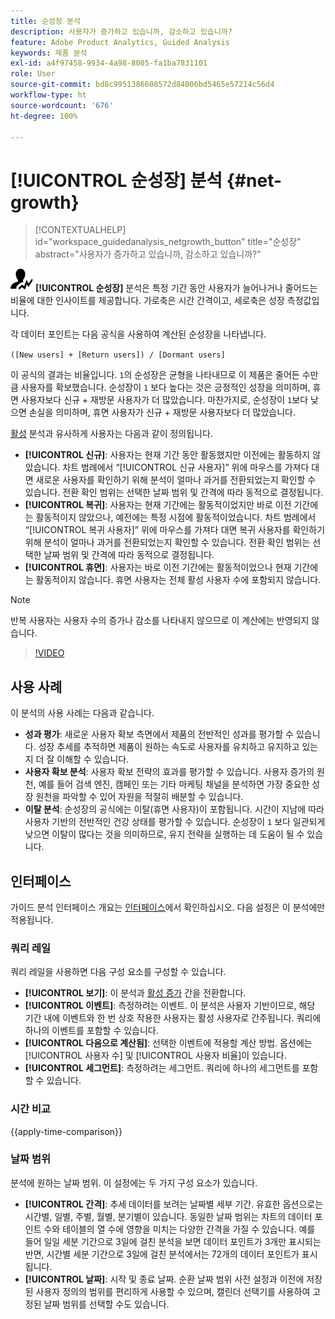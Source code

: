 ```yaml
---
title: 순성장 분석
description: 사용자가 증가하고 있습니까, 감소하고 있습니까?
feature: Adobe Product Analytics, Guided Analysis
keywords: 제품 분석
exl-id: a4f97458-9934-4a98-8005-fa1ba7831101
role: User
source-git-commit: bd8c9951386608572d84006bd5465e57214c56d4
workflow-type: ht
source-wordcount: '676'
ht-degree: 100%

---
```


# [!UICONTROL 순성장] 분석 {#net-growth}

<!-- markdownlint-disable MD034 -->

>[!CONTEXTUALHELP]
>id="workspace_guidedanalysis_netgrowth_button"
>title="순성장"
>abstract="사용자가 증가하고 있습니까, 감소하고 있습니까?"

<!-- markdownlint-enable MD034 -->

![순성장](/help/assets/icons/NetGrowth.svg) **[!UICONTROL 순성장]** 분석은 특정 기간 동안 사용자가 늘어나거나 줄어드는 비율에 대한 인사이트를 제공합니다. 가로축은 시간 간격이고, 세로축은 성장 측정값입니다.

각 데이터 포인트는 다음 공식을 사용하여 계산된 순성장을 나타냅니다.

`([New users] + [Return users]) / [Dormant users]`

이 공식의 결과는 비율입니다. `1`의 순성장은 균형을 나타내므로 이 제품은 줄어든 수만큼 사용자를 확보했습니다. 순성장이 `1` 보다 높다는 것은 긍정적인 성장을 의미하며, 휴면 사용자보다 신규 + 재방문 사용자가 더 많았습니다. 마찬가지로, 순성장이 `1`보다 낮으면 손실을 의미하며, 휴면 사용자가 신규 + 재방문 사용자보다 더 많았습니다.

[활성](active-growth.md) 분석과 유사하게 사용자는 다음과 같이 정의됩니다.

* **[!UICONTROL 신규]**: 사용자는 현재 기간 동안 활동했지만 이전에는 활동하지 않았습니다. 차트 범례에서 “[!UICONTROL 신규 사용자]” 위에 마우스를 가져다 대면 새로운 사용자를 확인하기 위해 분석이 얼마나 과거를 전환되었는지 확인할 수 있습니다. 전환 확인 범위는 선택한 날짜 범위 및 간격에 따라 동적으로 결정됩니다.
* **[!UICONTROL 복귀]**: 사용자는 현재 기간에는 활동적이었지만 바로 이전 기간에는 활동적이지 않았으나, 예전에는 특정 시점에 활동적이었습니다. 차트 범례에서 “[!UICONTROL 복귀 사용자]” 위에 마우스를 가져다 대면 복귀 사용자를 확인하기 위해 분석이 얼마나 과거를 전환되었는지 확인할 수 있습니다. 전환 확인 범위는 선택한 날짜 범위 및 간격에 따라 동적으로 결정됩니다.
* **[!UICONTROL 휴면]**: 사용자는 바로 이전 기간에는 활동적이었으나 현재 기간에는 활동적이지 않습니다. 휴면 사용자는 전체 활성 사용자 수에 포함되지 않습니다.

>[!NOTE]
>
>반복 사용자는 사용자 수의 증가나 감소를 나타내지 않으므로 이 계산에는 반영되지 않습니다.

>[!VIDEO](https://video.tv.adobe.com/v/3421664/?quality=12&learn=on)


## 사용 사례

이 분석의 사용 사례는 다음과 같습니다.

* **성과 평가**: 새로운 사용자 확보 측면에서 제품의 전반적인 성과를 평가할 수 있습니다. 성장 추세를 추적하면 제품이 원하는 속도로 사용자를 유치하고 유지하고 있는지 더 잘 이해할 수 있습니다.
* **사용자 확보 분석**: 사용자 확보 전략의 효과를 평가할 수 있습니다. 사용자 증가의 원천, 예를 들어 검색 엔진, 캠페인 또는 기타 마케팅 채널을 분석하면 가장 중요한 성장 원천을 파악할 수 있어 자원을 적절히 배분할 수 있습니다.
* **이탈 분석**: 순성장의 공식에는 이탈(휴면 사용자)이 포함됩니다. 시간이 지남에 따라 사용자 기반의 전반적인 건강 상태를 평가할 수 있습니다. 순성장이 `1` 보다 일관되게 낮으면 이탈이 많다는 것을 의미하므로, 유지 전략을 실행하는 데 도움이 될 수 있습니다.

## 인터페이스

가이드 분석 인터페이스 개요는 [인터페이스](../overview.md#interface)에서 확인하십시오. 다음 설정은 이 분석에만 적용됩니다.

### 쿼리 레일

쿼리 레일을 사용하면 다음 구성 요소를 구성할 수 있습니다.

* **[!UICONTROL 보기]**: 이 분석과 [활성 증가](active-growth.md) 간을 전환합니다.
* **[!UICONTROL 이벤트]**: 측정하려는 이벤트. 이 분석은 사용자 기반이므로, 해당 기간 내에 이벤트와 한 번 상호 작용한 사용자는 활성 사용자로 간주됩니다. 쿼리에 하나의 이벤트를 포함할 수 있습니다.
* **[!UICONTROL 다음으로 계산됨]**: 선택한 이벤트에 적용할 계산 방법. 옵션에는 [!UICONTROL 사용자 수] 및 [!UICONTROL 사용자 비율]이 있습니다.
* **[!UICONTROL 세그먼트]**: 측정하려는 세그먼트. 쿼리에 하나의 세그먼트를 포함할 수 있습니다.

### 시간 비교

{{apply-time-comparison}}

### 날짜 범위

분석에 원하는 날짜 범위. 이 설정에는 두 가지 구성 요소가 있습니다.

* **[!UICONTROL 간격]**: 추세 데이터를 보려는 날짜별 세부 기간. 유효한 옵션으로는 시간별, 일별, 주별, 월별, 분기별이 있습니다. 동일한 날짜 범위는 차트의 데이터 포인트 수와 테이블의 열 수에 영향을 미치는 다양한 간격을 가질 수 있습니다. 예를 들어 일일 세분 기간으로 3일에 걸친 분석을 보면 데이터 포인트가 3개만 표시되는 반면, 시간별 세분 기간으로 3일에 걸친 분석에서는 72개의 데이터 포인트가 표시됩니다.
* **[!UICONTROL 날짜]**: 시작 및 종료 날짜. 순환 날짜 범위 사전 설정과 이전에 저장된 사용자 정의의 범위를 편리하게 사용할 수 있으며, 캘린더 선택기를 사용하여 고정된 날짜 범위를 선택할 수도 있습니다.

<!-- 
## Example

See below for an example of the analysis.

![Net growth compare](../assets/net-growth-compare.png)

-->
